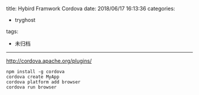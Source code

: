 title: Hybird Framwork Cordova
date: 2018/06/17 16:13:36
categories:
 - tryghost

tags:
 - 未归档 



---

http://cordova.apache.org/plugins/

```language-bash
npm install -g cordova
cordova create MyApp
cordova platform add browser
cordova run browser
```





